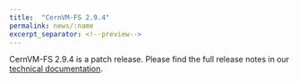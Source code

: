 ```yaml
---
title:  "CernVM-FS 2.9.4"
permalink: news/:name
excerpt_separator: <!--preview-->
---
```


CernVM-FS 2.9.4 is a patch release. Please find the full release notes in our <a href="https://cvmfs.readthedocs.io/en/2.9/cpt-releasenotes.html">technical documentation</a>.

<!--preview-->
